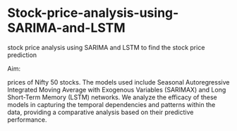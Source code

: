 # Stock-price-analysis-using-SARIMA-and-LSTM
stock price analysis using SARIMA and LSTM to find the stock price prediction

Aim:

prices of Nifty 50 stocks. The models used include Seasonal Autoregressive Integrated Moving Average 
with Exogenous Variables (SARIMAX) and Long Short-Term Memory (LSTM) networks. We analyze 
the efficacy of these models in capturing the temporal dependencies and patterns within the data, 
providing a comparative analysis based on their predictive performance.
